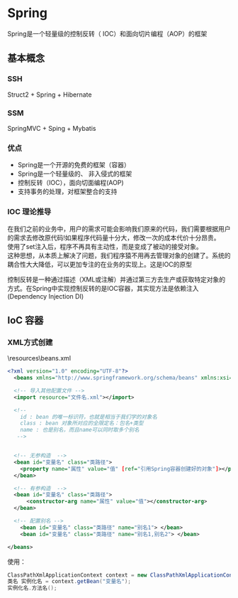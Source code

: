 # Spring

Spring是一个轻量级的控制反转（ IOC）和面向切片编程（AOP）的框架

## 基本概念

### SSH

Struct2 + Spring + Hibernate

### SSM

SpringMVC + Sping + Mybatis

### 优点

* Spring是一个开源的免费的框架（容器）
* Spring是一个轻量级的、 非入侵式的框架
* 控制反转（IOC），面向切面编程(AOP) 
* 支持事务的处理，对框架整合的支持

### IOC 理论推导

在我们之前的业务中，用户的需求可能会影响我们原来的代码，我们需要根据用户的需求去修改原代码!如果程序代码量十分大，修改一次的成本代价十分昂贵。  
使用了set注入后，程序不再具有主动性，而是变成了被动的接受对象。  
这种思想，从本质上解决了问题，我们程序猿不用再去管理对象的创建了。系统的耦合性大大降低，可以更加专注的在业务的实现上。这是IOC的原型  
 
控制反转是一种通过描述（XML或注解）并通过第三方去生产或获取特定对象的方式。在Spring中实现控制反转的是IOC容器，其实现方法是依赖注入(Dependency Injection DI)

## IoC 容器

### XML方式创建

\resources\beans.xml

``` xml
<?xml version="1.0" encoding="UTF-8"?>
  <beans xmlns="http://www.springframework.org/schema/beans" xmlns:xsi="http://www.w3.org/2001/XMLSchema-instance" xsi:schemaLocation="http://www.springframework.org/schema/beans http://www.springframework.org/schema/beans/spring-beans.xsd">

  <!-- 导入其他配置文件 -->
  <import resource="文件名.xml"></import>

  <!-- 
    id : bean 的唯一标识符，也就是相当于我们学的对象名 
    class : bean 对象所对应的全限定名：包名+类型 
    name : 也是别名，而且name可以同时取多个别名
   -->


  <!-- 无参构造  -->
  <bean id="变量名" class="类路径">
    <property name="属性" value="值" [ref="引用Spring容器创建好的对象"]></property>
  </bean>

  <!-- 有参构造  -->
  <bean id="变量名" class="类路径">
      <constructor-arg name="属性" value="值"></constructor-arg>
  </bean>

  <!-- 配置别名 -->
    <bean id="变量名" class="类路径" name="别名1"> </bean>
    <bean id="变量名" class="类路径" name="别名1,别名2"> </bean>

</beans>
```

使用：

``` Java
ClassPathXmlApplicationContext context = new ClassPathXmlApplicationContext("beans.xml");
类名 实例化名 = context.getBean("变量名");
实例化名.方法名();
```

## 